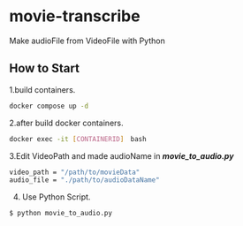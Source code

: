 # movie-transcribe
Make audioFile from VideoFile with Python

## How to Start

1.build containers.
```bash
docker compose up -d
```

2.after build docker containers.
```bash
docker exec -it [CONTAINERID]　bash
```

3.Edit VideoPath and made audioName in ___movie_to_audio.py___

```bash
video_path = "/path/to/movieData"
audio_file = "./path/to/audioDataName"
```

4. Use Python Script.
```bash
$ python movie_to_audio.py
```
